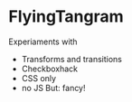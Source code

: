 # FlyingTangram
Experiaments with
- Transforms and transitions
- Checkboxhack
- CSS only
- no JS
But: fancy!
